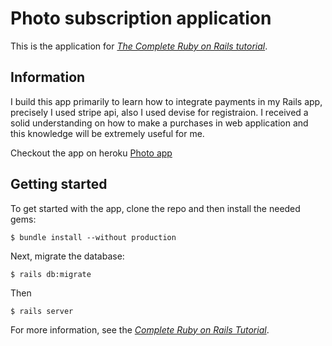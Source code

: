 # Photo subscription application

This is the application for
[*The Complete Ruby on Rails tutorial*](https://www.udemy.com/course/the-complete-ruby-on-rails-developer-course/).

## Information

I build this app primarily to learn how to integrate payments in my Rails app, precisely I used stripe api, also I used devise for registraion.
I received a solid understanding on how to make a purchases in web application and this knowledge will be extremely useful for me.

Checkout the app on heroku [Photo app](https://photo-app-rails5.herokuapp.com/)

## Getting started

To get started with the app, clone the repo and then install the needed gems:

```
$ bundle install --without production
```

Next, migrate the database:

```
$ rails db:migrate
```

Then 

```
$ rails server
```

For more information, see the
[*Complete Ruby on Rails Tutorial*](https://www.udemy.com/course/the-complete-ruby-on-rails-developer-course/).
